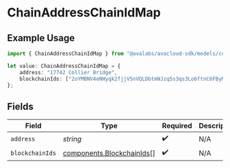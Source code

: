 # ChainAddressChainIdMap

## Example Usage

```typescript
import { ChainAddressChainIdMap } from "@avalabs/avacloud-sdk/models/components";

let value: ChainAddressChainIdMap = {
    address: "17742 Collier Bridge",
    blockchainIds: ["2oYMBNV4eNHyqk2fjjV5nVQLDbtmNJzq5s3qs3Lo6ftnC6FByM"],
};
```

## Fields

| Field                                                                  | Type                                                                   | Required                                                               | Description                                                            |
| ---------------------------------------------------------------------- | ---------------------------------------------------------------------- | ---------------------------------------------------------------------- | ---------------------------------------------------------------------- |
| `address`                                                              | *string*                                                               | :heavy_check_mark:                                                     | N/A                                                                    |
| `blockchainIds`                                                        | [components.BlockchainIds](../../models/components/blockchainids.md)[] | :heavy_check_mark:                                                     | N/A                                                                    |